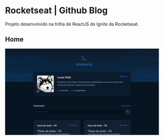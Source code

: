 # Rocketseat | Github Blog

Projeto desenvolvido na trilha de ReactJS do Ignite da Rocketseat.

## Home

<img src="./public/readme-images/home-desktop-01.png" alt="" />
